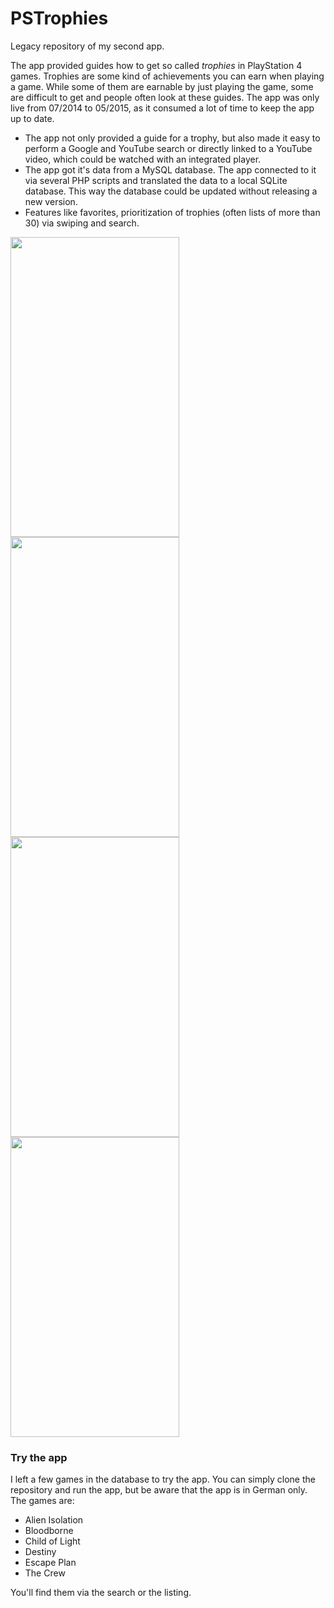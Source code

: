 # PSTrophies

Legacy repository of my second app. 

The app provided guides how to get so called *trophies* in PlayStation 4 games. Trophies are some kind of achievements you 
can earn when playing a game. While some of them are earnable by just playing the game, some are difficult to get and people
often look at these guides. The app was only live from 07/2014 to 05/2015, as it consumed a lot of time to keep the app up to date.

* The app not only provided a guide for a trophy, but also made it easy to perform a Google and YouTube search or directly linked
to a YouTube video, which could be watched with an integrated player.
* The app got it's data from a MySQL database. The app connected to it via several PHP scripts and translated the data to
a local SQLite database. This way the database could be updated without releasing a new version.
* Features like favorites, prioritization of trophies (often lists of more than 30) via swiping and search.

<img src="https://github.com/TheSyex/PSTrophies/blob/master/Screenshots/screen1.png" width="270" height="480"> <img src="https://github.com/TheSyex/PSTrophies/blob/master/Screenshots/screen2.png" width="270" height="480">
<img src="https://github.com/TheSyex/PSTrophies/blob/master/Screenshots/screen3.png" width="270" height="480">
<img src="https://github.com/TheSyex/PSTrophies/blob/master/Screenshots/screen4.png" width="270" height="480">

### Try the app
I left a few games in the database to try the app. You can simply clone the repository and run the app, but be aware
that the app is in German only.
The games are:
* Alien Isolation
* Bloodborne
* Child of Light
* Destiny
* Escape Plan
* The Crew

You'll find them via the search or the listing.
